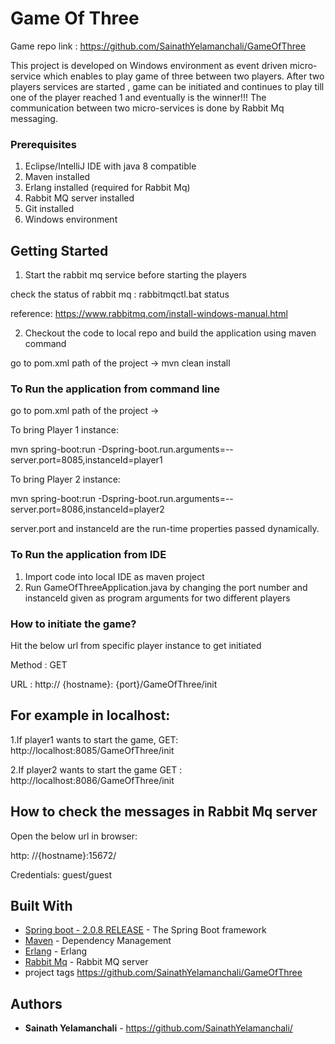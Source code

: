 # Game Of Three

Game repo link : https://github.com/SainathYelamanchali/GameOfThree

This project is developed on Windows environment as event driven micro-service which enables to play game of three between two players.
After two players services are started , game can be initiated and continues to play till one of the player reached 1 and eventually is the winner!!!
The communication between two micro-services is done by Rabbit Mq messaging.

### Prerequisites

1. Eclipse/IntelliJ IDE  with java 8 compatible
2. Maven installed
3. Erlang installed (required for Rabbit Mq)
4. Rabbit MQ server installed 
5. Git installed
6. Windows environment


## Getting Started
1. Start the rabbit mq service before starting the players

  check the status of rabbit mq : rabbitmqctl.bat status
  
  reference: https://www.rabbitmq.com/install-windows-manual.html
 
2. Checkout the code to local repo and build the application using maven command

go to pom.xml path of the project -> mvn clean install
 
### To Run the application from command line
 
go to pom.xml path of the project ->

To bring Player 1 instance:

mvn spring-boot:run -Dspring-boot.run.arguments=--server.port=8085,instanceId=player1

To bring Player 2 instance:

mvn spring-boot:run -Dspring-boot.run.arguments=--server.port=8086,instanceId=player2

server.port and instanceId are the run-time properties passed dynamically.

### To Run the application from IDE

1. Import code into local IDE as maven project
2. Run GameOfThreeApplication.java by changing the port number and instanceId given as program arguments
for two different players





### How to initiate the game?
 
 Hit the below url from specific player instance to get initiated


 Method : GET
 
 URL : http:// {hostname}: {port}/GameOfThree/init
 
## For example in localhost:
1.If player1 wants to start the game,
GET: http://localhost:8085/GameOfThree/init

2.If player2 wants to start the game
GET : http://localhost:8086/GameOfThree/init

  

## How to check the messages in Rabbit Mq server

Open the below url in browser:

http: //{hostname}:15672/

Credentials: guest/guest

## Built With

* [Spring boot - 2.0.8 RELEASE](https://docs.spring.io/spring-boot/docs/) - The Spring Boot framework
* [Maven](https://maven.apache.org/) - Dependency Management 
* [Erlang](https://www.erlang.org/downloads) - Erlang 
* [Rabbit Mq](https://www.rabbitmq.com/download.html) - Rabbit MQ server
* project tags https://github.com/SainathYelamanchali/GameOfThree

## Authors

* **Sainath Yelamanchali** - https://github.com/SainathYelamanchali/

